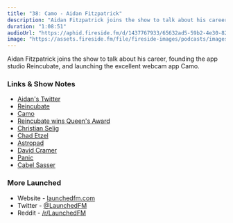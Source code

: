 ```yaml
---
title: "38: Camo - Aidan Fitzpatrick"
description: "Aidan Fitzpatrick joins the show to talk about his career, founding the app studio Reincubate, and launching the excellent webcam app Camo. "
duration: "1:08:51"
audioUrl: "https://aphid.fireside.fm/d/1437767933/65632ad5-59b2-4e30-82d1-13845dce07dd/e47184fb-1b12-463b-995d-c5ee01f961da.mp3"
image: "https://assets.fireside.fm/file/fireside-images/podcasts/images/6/65632ad5-59b2-4e30-82d1-13845dce07dd/episodes/e/e47184fb-1b12-463b-995d-c5ee01f961da/cover.jpg"
---
```


<p>Aidan Fitzpatrick joins the show to talk about his career, founding the app studio Reincubate, and launching the excellent webcam app Camo. </p>

<h3>Links &amp; Show Notes</h3>

<ul>
<li><a href="https://twitter.com/afit" rel="nofollow">Aidan&#39;s Twitter</a></li>
<li><a href="https://reincubate.com" rel="nofollow">Reincubate</a></li>
<li><a href="https://reincubate.com/camo/" rel="nofollow">Camo</a></li>
<li><a href="https://reincubate.com/blog/queens-award/" rel="nofollow">Reincubate wins Queen&#39;s Award</a></li>
<li><a href="https://twitter.com/ChristianSelig" rel="nofollow">Christian Selig</a></li>
<li><a href="https://twitter.com/jazzychad" rel="nofollow">Chad Etzel</a></li>
<li><a href="https://astropad.com" rel="nofollow">Astropad</a></li>
<li><a href="https://twitter.com/zeeg" rel="nofollow">David Cramer</a></li>
<li><a href="https://panic.com" rel="nofollow">Panic</a></li>
<li><a href="https://twitter.com/cabel" rel="nofollow">Cabel Sasser</a></li>
</ul>

<h3>More Launched</h3>

<ul>
<li>Website - <a href="https://launchedfm.com" rel="nofollow">launchedfm.com</a></li>
<li>Twitter - <a href="https://twitter.com/launchedfm" rel="nofollow">@LaunchedFM</a></li>
<li>Reddit - <a href="https://www.reddit.com/r/LaunchedFM/" rel="nofollow">/r/LaunchedFM</a></li>
</ul>
